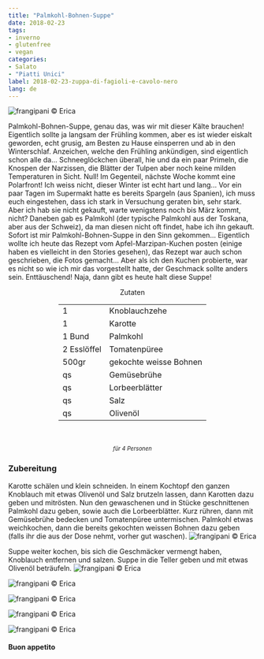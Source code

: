 ```yaml
---
title: "Palmkohl-Bohnen-Suppe"
date: 2018-02-23
tags:
- inverno
- glutenfree
- vegan
categories:
- Salato
- "Piatti Unici"
label: 2018-02-23-zuppa-di-fagioli-e-cavolo-nero
lang: de
---
```

![](../2018-02-23-zuppa-di-fagioli-e-cavolo-nero/header.jpg "frangipani © Erica")

Palmkohl-Bohnen-Suppe, genau das, was wir mit dieser Kälte brauchen! Eigentlich sollte ja langsam der Frühling kommen, aber es ist wieder eiskalt geworden, echt grusig, am Besten zu Hause einsperren und ab in den Winterschlaf. Anzeichen, welche den Frühling ankündigen, sind eigentlich schon alle da... Schneeglöckchen überall, hie und da ein paar Primeln, die Knospen der Narzissen, die Blätter der Tulpen aber noch keine milden Temperaturen in Sicht. Null! Im Gegenteil, nächste Woche kommt eine Polarfront! Ich weiss nicht, dieser Winter ist echt hart und lang... Vor ein paar Tagen im Supermakt hatte es bereits Spargeln (aus Spanien), ich muss euch eingestehen, dass ich stark in Versuchung geraten bin, sehr stark. Aber ich hab sie nicht gekauft, warte wenigstens noch bis März kommt, nicht? Daneben gab es Palmkohl (der typische Palmkohl aus der Toskana, aber aus der Schweiz), da man diesen nicht oft findet, habe ich ihn gekauft. Sofort ist mir Palmkohl-Bohnen-Suppe in den Sinn gekommen... Eigentlich wollte ich heute das Rezept vom Apfel-Marzipan-Kuchen posten (einige haben es vielleicht in den Stories gesehen), das Rezept war auch schon geschrieben, die Fotos gemacht... Aber als ich den Kuchen probierte, war es nicht so wie ich mir das vorgestellt hatte, der Geschmack sollte anders sein. Enttäuschend! Naja, dann gibt es heute halt diese Suppe!

<div id="wrapper" style="text-align: center">
  <div id="yourdiv" style="display: inline-block;">
    <div class="ingredients">
      <div class="ingredients-title">Zutaten</div>
      <table>
        <tbody>
          <tr>
            <td>1</td>
            <td>Knoblauchzehe</td>
          </tr>
          <tr>
            <td>1</td>
            <td>Karotte</td>
          </tr>
          <tr>
            <td>1 Bund</td>
            <td>Palmkohl</td>
          </tr>
          <tr>
            <td>2 Esslöffel</td>
            <td>Tomatenpüree</td>
          </tr>
          <tr>
            <td>500gr</td>
            <td>gekochte weisse Bohnen</td>
          </tr>
          <tr>
            <td>qs</td>
            <td>Gemüsebrühe</td>
          </tr>
          <tr>
            <td>qs</td>
            <td>Lorbeerblätter</td>
          </tr>
          <tr>
            <td>qs</td>
            <td>Salz</td>
          </tr>
          <tr>
            <td>qs</td>
            <td>Olivenöl</td>
          </tr>
        </tbody>
      </table>
      <br></br>
      <i class="pull-right" style="font-size: 80%;">für 4 Personen</i>
    </div>
  </div>
</div>


<h3>
  <font color="grey">
    <i class="fa-solid fa-gears"></i>
  </font> Zubereitung
</h3>

Karotte schälen und klein schneiden. In einem Kochtopf den ganzen Knoblauch mit etwas Olivenöl und Salz brutzeln lassen, dann Karotten dazu geben und mitrösten. Nun den gewaschenen und in Stücke geschnittenen Palmkohl dazu geben, sowie auch die Lorbeerblätter. Kurz rühren, dann mit Gemüsebrühe bedecken und Tomatenpüree untermischen. Palmkohl etwas weichkochen, dann die bereits gekochten weissen Bohnen dazu geben (falls ihr die aus der Dose nehmt, vorher gut waschen).
![](../2018-02-23-zuppa-di-fagioli-e-cavolo-nero/casseruola.jpg "frangipani © Erica")

Suppe weiter kochen, bis sich die Geschmäcker vermengt haben, Knoblauch entfernen und salzen. Suppe in die Teller geben und mit etwas Olivenöl beträufeln.
![](../2018-02-23-zuppa-di-fagioli-e-cavolo-nero/risultato1.jpg "frangipani © Erica")

![](../2018-02-23-zuppa-di-fagioli-e-cavolo-nero/risultato2.jpg "frangipani © Erica")

![](../2018-02-23-zuppa-di-fagioli-e-cavolo-nero/risultato3.jpg "frangipani © Erica")

![](../2018-02-23-zuppa-di-fagioli-e-cavolo-nero/risultato4.jpg "frangipani © Erica")

![](../2018-02-23-zuppa-di-fagioli-e-cavolo-nero/risultato5.jpg "frangipani © Erica")

<h4>Buon appetito
  <font color="red">
    <i class="fa-regular fa-face-smile"></i>
  </font>
</h4>
